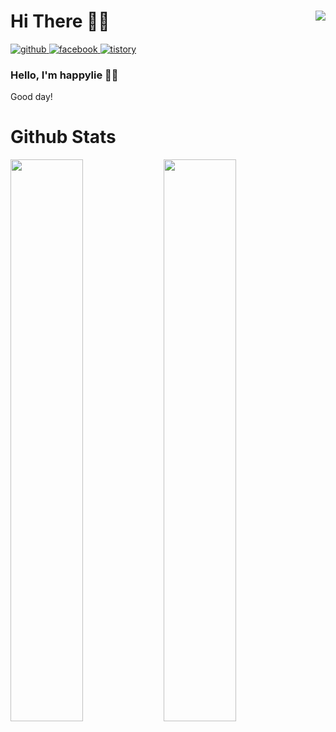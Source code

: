 <div>
  <h1>
    Hi There 👋🏻
    <img align="right" src="https://hits.seeyoufarm.com/api/count/incr/badge.svg?url=https%3A%2F%2Fgithub.com%2Fhappylie&count_bg=%232EB196&title_bg=%23555555&icon=github.svg&icon_color=%23E7E7E7&title=view&edge_flat=false"/>
  </h1>
</div>
<div>
  <a href="https://github.com/happylie" target="_blank">
    <img src=https://img.shields.io/badge/github-black?style=for-the-badge&logo=github&logoColor=white alt=github />
  </a>
  <a href="https://www.facebook.com/happylie.blog" target="_blank">
    <img src=https://img.shields.io/badge/facebook-blue?style=for-the-badge&logo=facebook&logoColor=white alt=facebook />
  </a>
  <a href="https://happylie.tistory.com/" target="_blank">
    <img src=https://img.shields.io/badge/tistory-orange?style=for-the-badge&logo=tistory&logoColor=white alt=tistory />
  </a>
</div>

### Hello, I'm happylie 🌵🌵

Good day!

# Github Stats
<div>
  <img src="https://github-readme-stats.vercel.app/api?username=happylie&show_icons=true&count_private=true&hide_border=true&theme=dracula" align="left" style="width: 48%" />
  <img src="https://github-readme-stats.vercel.app/api/top-langs/?username=happylie&hide_border=true&layout=compact&theme=dracula" align="left" style="width: 48%" />
</div>
